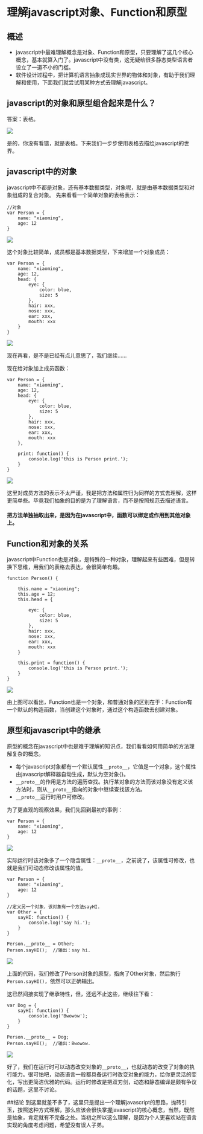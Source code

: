 # 理解javascript对象、Function和原型

## 概述

* javascript中最难理解概念是对象、Function和原型，只要理解了这几个核心概念，基本就算入门了。javascript中没有类，这无疑给很多静态类型语言者设立了一道不小的门槛。
* 软件设计过程中，把计算机语言抽象成现实世界的物体和对象，有助于我们理解和使用，下面我们就尝试用某种方式去理解javascript。

## javascript的对象和原型组合起来是什么？

答案：表格。

![](media/14482424909186/14482453597250.png)

是的，你没有看错，就是表格。下来我们一步步使用表格去描绘javascript的世界。

## javascript中的对象

javascript中不都是对象，还有基本数据类型，对象呢，就是由基本数据类型和对象组成的复合对象。
先来看看一个简单对象的表格表示：

	//对象
	var Person = {
		name: "xiaoming",
		age: 12
	}	

![](media/14482424909186/14482484907582.png)

这个对象比较简单，成员都是基本数据类型，下来增加一个对象成员：

	var Person = {
		name: "xiaoming",
		age: 12,
		head: {
			eye: {
				color: blue,
				size: 5
			},
			hair: xxx,
			nose: xxx,
			ear: xxx,
			mouth: xxx
		}
	}

![](media/14482424909186/14482585800762.png)

现在再看，是不是已经有点儿意思了，我们继续……

现在给对象加上成员函数：

	var Person = {
		name: "xiaoming",
		age: 12,
		head: {
			eye: {
				color: blue,
				size: 5
			},
			hair: xxx,
			nose: xxx,
			ear: xxx,
			mouth: xxx
		},
	
		print: function() {
			console.log('this is Person print.');
		}
	}

![](media/14482424909186/14482595534336.png)

这里对成员方法的表示不太严谨，我是把方法和属性归为同样的方式去理解，这样更简单些。毕竟我们抽象的目的是为了理解语言，而不是按照规范去描述语言。

#### 把方法单独抽取出来，是因为在javascript中，函数可以绑定或作用到其他对象上。

## Function和对象的关系

javascript中Function也是对象，是特殊的一种对象，理解起来有些困难，但是转换下思维，用我们的表格去表达，会很简单有趣。

	function Person() {
	
		this.name = "xiaoming";
		this.age = 12;
		this.head = {
	
			eye: {
				color: blue,
				size: 5
			},
			hair: xxx,
			nose: xxx,
			ear: xxx,
			mouth: xxx
		}
	
		this.print = function() {
			console.log('this is Person print.');
		}
	}

![](media/14482424909186/14482619672685.png)

由上图可以看出，Function也是一个对象，和普通对象的区别在于：Function有一个默认的构造函数，当创建这个对象时，通过这个构造函数去创建对象。

## 原型和javascript中的继承

原型的概念在javascript中也是难于理解的知识点，我们看看如何用简单的方法理解复杂的概念。

* 每个javascript对象都有一个默认属性`__proto__`，它值是一个对象，这个属性由javascript解释器自动生成，默认为空对象{}。
* `__proto__`的作用是方法的遍历查找。执行某对象的方法而该对象没有定义该方法时，则从`__proto__`指向的对象中继续查找该方法。
* `__proto__`运行时用户可修改。

为了更直观的观察效果，我们先回到最初的事例：

	var Person = {
		name: "xiaoming",
		age: 12
	}

![](media/14482424909186/14482641220285.png)

实际运行时该对象多了一个隐含属性：`__proto__`，之前说了，该属性可修改，也就是我们可动态修改该属性的值。

	var Person = {
		name: "xiaoming",
		age: 12
	}
	
	//定义另一个对象，该对象有一个方法sayHI.
	var Other = {
		sayHI: function() {
			console.log('say hi.');
		}
	}
	
	Person.__proto__ = Other;
	Person.sayHI();  //输出：say hi.

![](media/14482424909186/14482676334150.png)

上面的代码，我们修改了Person对象的原型，指向了Other对象，然后执行`Person.sayHI()`，依然可以正确输出。

这已然间接实现了继承特性，但，还远不止这些，继续往下看：

	var Dog = {
		sayHI: function() {
			console.log('Bwowow');
		}
	}
	
	Person.__proto__ = Dog;
	Person.sayHI();  //输出：Bwowow.

![](media/14482424909186/14482685246842.png)

好了，我们在运行时可以动态改变对象的`__proto__`，也就动态的改变了对象的执行能力。很可怕吧，动态语言一般都具备运行时改变对象的能力，给你更灵活的变化，写出更简洁优雅的代码。运行时修改是把双刃剑，动态和静态编译是颇有争议的话题，这里不讨论。

##结论
到这里就差不多了，这里只是提出一个理解javascript的思路，抛砖引玉，按照这种方式理解，那么应该会很快掌握javascript的核心概念，当然，既然是抽象，肯定就有不完备之处。当初之所以这么理解，是因为个人更喜欢站在语言实现的角度考虑问题，希望没有误人子弟。

